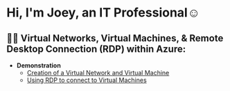 <h1>Hi, I'm Joey, an IT Professional</a>☺</h1>

<h2>👨‍💻 Virtual Networks, Virtual Machines, & Remote Desktop Connection (RDP) within Azure:</h2>

- <b>Demonstration</b>
  - [Creation of a Virtual Network and Virtual Machine](github.com/maliajoseph111/azurevm) 
  - [Using RDP to connect to Virtual Machines](github.com/maliajoseph111/rdp)
  

